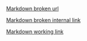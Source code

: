 [Markdown broken url](https://broken_markdown_1237850.com)

[Markdown broken internal link](absent_file.md)

[Markdown working link](https://www.google.com)
